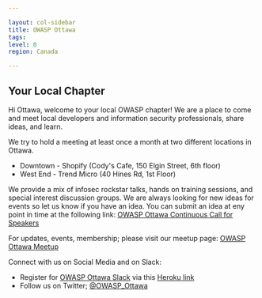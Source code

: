 ```yaml
---

layout: col-sidebar
title: OWASP Ottawa
tags: 
level: 0
region: Canada

---
```


## Your Local Chapter

Hi Ottawa, welcome to your local OWASP chapter\! We are a place to come
and meet local developers and information security professionals, share
ideas, and learn. 

We try to hold a meeting at least once a month at two different locations in Ottawa.
* Downtown - Shopify (Cody's Cafe, 150 Elgin Street, 6th floor) 
* West End - Trend Micro (40 Hines Rd, 1st Floor)

We provide a mix of infosec rockstar talks,
hands on training sessions, and special interest discussion groups. We
are always looking for new ideas for events so let us know if you have
an idea. You can submit an idea at eny point in time at the following link:
[OWASP Ottawa Continuous Call for Speakers](https://sessionize.com/owasp-ottawa-ccfs/)

For updates, events, membership; please visit our meetup page: [OWASP Ottawa Meetup](https://www.meetup.com/OWASP-Ottawa/)

Connect with us on Social Media and on Slack:
* Register for [OWASP Ottawa Slack](https://owaspottawa.slack.com/) via this [Heroku link](https://owaspottawa.herokuapp.com/)
* Follow us on Twitter; [@OWASP_Ottawa](https://twitter.com/OWASP_Ottawa)


